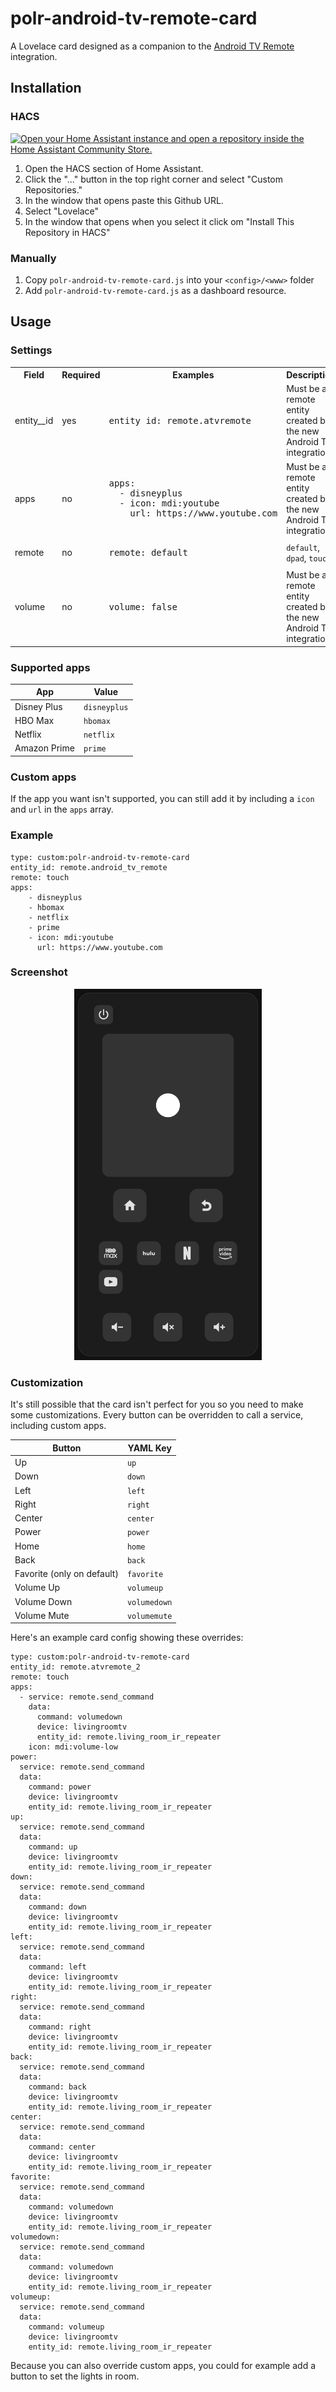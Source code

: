 # polr-android-tv-remote-card

A Lovelace card designed as a companion to the [Android TV Remote](https://www.home-assistant.io/integrations/androidtv_remote/) integration.

## Installation

### HACS

[![Open your Home Assistant instance and open a repository inside the Home Assistant Community Store.](https://my.home-assistant.io/badges/hacs_repository.svg)](https://my.home-assistant.io/redirect/hacs_repository/?repository=polr-android-tv-remote-card&category=Lovelace&owner=pathofleastresistor)

1. Open the HACS section of Home Assistant.
2. Click the "..." button in the top right corner and select "Custom Repositories."
3. In the window that opens paste this Github URL.
4. Select "Lovelace"
5. In the window that opens when you select it click om "Install This Repository in HACS"

### Manually

1. Copy `polr-android-tv-remote-card.js` into your `<config>/<www>` folder
2. Add `polr-android-tv-remote-card.js` as a dashboard resource.

## Usage

### Settings

<table>
    <tr>
        <th>Field</th>
        <th>Required</th>
        <th>Examples</th>
        <th>Description</th>
    </tr>
    <tr>
        <td>entity__id</td>
        <td>yes</td>
        <td>
<pre>
entity_id: remote.atvremote
</pre>
        </td>
        <td>Must be a remote entity created by the new Android TV integration</td>
    </tr>
    <tr>
        <td>apps</td>
        <td>no</td>
        <td>
<pre>
apps:
  - disneyplus
  - icon: mdi:youtube
    url: https://www.youtube.com
</pre>
        </td>
        <td>Must be a remote entity created by the new Android TV integration</td>
    </tr>
    <tr>
        <td>remote</td>
        <td>no</td>
        <td>
<pre>
remote: default
</pre>
        </td>
        <td><code>default</code>, <code>dpad</code>, <code>touch</code></td>
    </tr>
    <tr>
        <td>volume</td>
        <td>no</td>
        <td>
<pre>
volume: false
</pre>
        </td>
        <td>Must be a remote entity created by the new Android TV integration</td>
    </tr>
</table>

### Supported apps

| App          | Value        |
| ------------ | ------------ |
| Disney Plus  | `disneyplus` |
| HBO Max      | `hbomax`     |
| Netflix      | `netflix`    |
| Amazon Prime | `prime`      |

### Custom apps

If the app you want isn't supported, you can still add it by including a `icon` and `url` in the `apps` array.

### Example

```
type: custom:polr-android-tv-remote-card
entity_id: remote.android_tv_remote
remote: touch
apps:
    - disneyplus
    - hbomax
    - netflix
    - prime
    - icon: mdi:youtube
      url: https://www.youtube.com
```

### Screenshot

<p align="center">
  <img width="300" src="images/touchpad-dark.png">
</p>

### Customization

It's still possible that the card isn't perfect for you so you need to make some customizations. Every button can be overridden to call a service, including custom apps.

| Button                     | YAML Key     |
| -------------------------- | ------------ |
| Up                         | `up`         |
| Down                       | `down`       |
| Left                       | `left`       |
| Right                      | `right`      |
| Center                     | `center`     |
| Power                      | `power`      |
| Home                       | `home`       |
| Back                       | `back`       |
| Favorite (only on default) | `favorite`   |
| Volume Up                  | `volumeup`   |
| Volume Down                | `volumedown` |
| Volume Mute                | `volumemute` |

Here's an example card config showing these overrides:

```
type: custom:polr-android-tv-remote-card
entity_id: remote.atvremote_2
remote: touch
apps:
  - service: remote.send_command
    data:
      command: volumedown
      device: livingroomtv
      entity_id: remote.living_room_ir_repeater
    icon: mdi:volume-low
power:
  service: remote.send_command
  data:
    command: power
    device: livingroomtv
    entity_id: remote.living_room_ir_repeater
up:
  service: remote.send_command
  data:
    command: up
    device: livingroomtv
    entity_id: remote.living_room_ir_repeater
down:
  service: remote.send_command
  data:
    command: down
    device: livingroomtv
    entity_id: remote.living_room_ir_repeater
left:
  service: remote.send_command
  data:
    command: left
    device: livingroomtv
    entity_id: remote.living_room_ir_repeater
right:
  service: remote.send_command
  data:
    command: right
    device: livingroomtv
    entity_id: remote.living_room_ir_repeater
back:
  service: remote.send_command
  data:
    command: back
    device: livingroomtv
    entity_id: remote.living_room_ir_repeater
center:
  service: remote.send_command
  data:
    command: center
    device: livingroomtv
    entity_id: remote.living_room_ir_repeater
favorite:
  service: remote.send_command
  data:
    command: volumedown
    device: livingroomtv
    entity_id: remote.living_room_ir_repeater
volumedown:
  service: remote.send_command
  data:
    command: volumedown
    device: livingroomtv
    entity_id: remote.living_room_ir_repeater
volumeup:
  service: remote.send_command
  data:
    command: volumeup
    device: livingroomtv
    entity_id: remote.living_room_ir_repeater
```

Because you can also override custom apps, you could for example add a button to set the lights in room.
